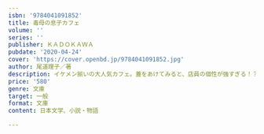 ```yaml
---
isbn: '9784041091852'
title: 毒母の息子カフェ
volume: ''
series: ''
publisher: ＫＡＤＯＫＡＷＡ
pubdate: '2020-04-24'
cover: 'https://cover.openbd.jp/9784041091852.jpg'
author: 尾道理子／著
description: イケメン揃いの大人気カフェ。蓋をあけてみると、店員の個性が強すぎる！？
price: '580'
genre: 文庫
target: 一般
format: 文庫
content: 日本文学、小説・物語

---
```

